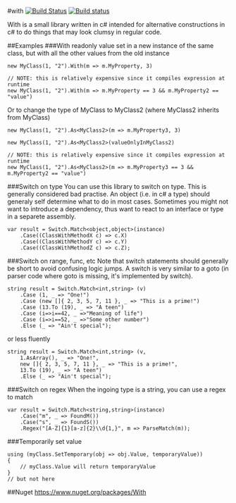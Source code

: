 #with [![Build Status](https://travis-ci.org/wallymathieu/with.png?branch=master)](https://travis-ci.org/wallymathieu/with) [![Build status](https://ci.appveyor.com/api/projects/status/d9g3sthe02ikx319?svg=true)](https://ci.appveyor.com/project/wallymathieu/with)

With is a small library written in c# intended for alternative constructions in c# to do things that may look clumsy in regular code.

##Examples
###With readonly value set in a new instance of the same class, but with all the other values from the old instance
```
new MyClass(1, "2").With(m => m.MyProperty, 3)

// NOTE: this is relatively expensive since it compiles expression at runtime
new MyClass(1, "2").With(m => m.MyProperty == 3 && m.MyProperty2 == "value")
```

Or to change the type of MyClass to MyClass2 (where MyClass2 inherits from MyClass)
```
new MyClass(1, "2").As<MyClass2>(m => m.MyProperty3, 3)

new MyClass(1, "2").As<MyClass2>(valueOnlyInMyClass2)

// NOTE: this is relatively expensive since it compiles expression at runtime
new MyClass(1, "2").As<MyClass2>(m => m.MyProperty3 == 3 && m.MyProperty2 == "value")
```
###Switch on type
You can use this library to switch on type. This is generally considered bad practise. An object (i.e. in c# a type) should generaly self determine what to do in most cases. Sometimes you might not want to introduce a dependency, thus want to react to an interface or type in a separete assembly.
```
var result = Switch.Match<object,object>(instance)
    .Case((ClassWithMethodX c) => c.X)
    .Case((ClassWithMethodY c) => c.Y)
    .Case((ClassWithMethodZ c) => c.Z);
```
###Switch on range, func, etc
Note that switch statements should generally be short to avoid confusing logic jumps. A switch is very similar to a goto (in parser code where goto is missing, it's implemented by switch).
```
string result = Switch.Match<int,string> (v)
    .Case (1, _ => "One!")
    .Case (new []{ 2, 3, 5, 7, 11 }, _ => "This is a prime!")
    .Case (13.To (19), _ => "A teen")
    .Case (i=>i==42, _ =>"Meaning of life")
    .Case (i=>i==52, _ =>"Some other number")
    .Else (_ => "Ain't special");
```
or less fluently
```
string result = Switch.Match<int,string> (v,
    1.AsArray(), _ => "One!",
    new []{ 2, 3, 5, 7, 11 }, _ => "This is a prime!",
    13.To (19), _ => "A teen")
    .Else (_ => "Ain't special");
```

###Switch on regex
When the ingoing type is a string, you can use a regex to match
```
var result = Switch.Match<string,string>(instance)
    .Case("m", _ => FoundM())
    .Case("s", _ => FoundS())
    .Regex("[A-Z]{1}[a-z]{2}\\d{1,}", m => ParseMatch(m));
```
###Temporarily set value
```
using (myClass.SetTemporary(obj => obj.Value, temporaryValue))
{
    // myClass.Value will return temporaryValue
}
// but not here
```

##Nuget
<https://www.nuget.org/packages/With>
